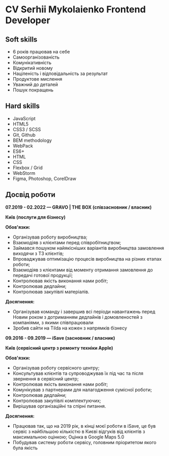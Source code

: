 # CV Serhii Mykolaienko Frontend Developer

## Soft skills

* 6 років працював на себе
* Самоорганізованість
* Комунікативність
* Відкритий новому
* Націленість і відповідальність за результат
* Продуктове мислення
* Уважний до деталей
* Пошук покращень

## Hard skills

* JavaScript
* HTML5
* CSS3 / SCSS
* Git, Github
* BEM methodology
* WebPack
* ES6+
* HTML
* CSS
* Flexbox / Grid
* WebStorm
* Figma, Photoshop, CorelDraw

## Досвід роботи

**07.2019 - 02.2022 — GRAVO | THE BOX (співзасновник / власник)**

**Київ (послуги для бізнесу)**

**Обов'язки:**

* Організував роботу виробництва;
* Взаємодіяв з клієнтами перед співробітництвом;
* Займався пошуком найякісніших варіантів виробництва замовлення виходячи з ТЗ клієнтів;
* Впроваджував оптимізацію процесів виробництва на різних етапах роботи;
* Взаємодіяв з клієнтами від моменту отримання замовлення до передачі готової продукції;
* Контролював якість виконання нами робіт;
* Контролював дедлайни;
* Контролював закупівлі матеріалів.

**Досягнення:**

* Організував команду і завершив всі періоди навантажень перед Новим роком з дотриманням дедлайнів і домовленостей з
  компаніями, з якими співпрацювали
* Зробив сайти на Tilda на кожен з напрямків бізнесу

**09.2016 - 09.2019 — iSave (засновник / власник)**

**Київ (сервісний центр з ремонту техніки Apple)**

**Обов'язки:**

* Організував роботу сервісного центру;
* Консультував клієнтів та супроводжував їх під час та після звернення в сервісний центр;
* Контролював якість виконання нами робіт;
* Комунікував з партнерами для налагодження сумісної роботи;
* Контролював дедлайни;
* Контролював закупівлі комплектуючих;
* Вирішував організаційні та спірні питання.

**Досягнення:**

* Працював так, що на 2019 рік, в кінці моєї роботи в iSave, це був сервіс з найбільшою кількістю в Києві відгуків від
  клієнтів з максимальною оцінкою; Оцінка в Google Maps 5.0
* Побудував систему роботи сервісу, головним пріоритетом якого була якість
